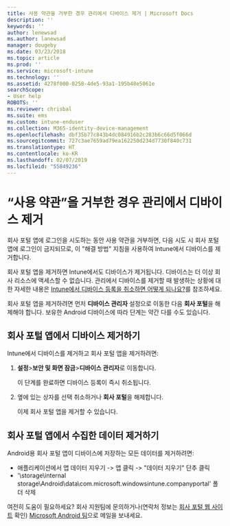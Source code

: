 ```yaml
---
title: 사용 약관을 거부한 경우 관리에서 디바이스 제거 | Microsoft Docs
description: ''
keywords: ''
author: lenewsad
ms.author: lanewsad
manager: dougeby
ms.date: 03/23/2018
ms.topic: article
ms.prod: ''
ms.service: microsoft-intune
ms.technology: ''
ms.assetid: 4278f000-0258-4de5-93a1-195b48e5061e
searchScope:
- User help
ROBOTS: ''
ms.reviewer: chrisbal
ms.suite: ems
ms.custom: intune-enduser
ms.collection: M365-identity-device-management
ms.openlocfilehash: dbf35b77c843b4dc084916b2c283b6c66d5f066d
ms.sourcegitcommit: 727c3ae7659ad79ea162250d234d7730f840c731
ms.translationtype: HT
ms.contentlocale: ko-KR
ms.lasthandoff: 02/07/2019
ms.locfileid: "55849236"
---
```

# <a name="remove-your-device-from-management-if-you-declined-terms-of-use"></a>“사용 약관”을 거부한 경우 관리에서 디바이스 제거

회사 포털 앱에 로그인을 시도하는 동안 사용 약관을 거부하면, 다음 시도 시 회사 포털 앱에 로그인이 금지되므로, 이 "해결 방법" 지침을 사용하여 Intune에서 디바이스를 제거합니다.

회사 포털 앱을 제거하면 Intune에서도 디바이스가 제거됩니다. 디바이스는 더 이상 회사 리소스에 액세스할 수 없습니다. 관리에서 디바이스를 제거할 때 발생하는 상황에 대한 자세한 내용은 [Intune에서 디바이스 등록을 취소하면 어떻게 되나요?](what-happens-if-you-unenroll-your-device-from-intune-android.md)를 참조하세요.

회사 포털 앱을 제거하려면 먼저 **디바이스 관리자** 설정으로 이동한 다음 **회사 포털**을 해제해야 합니다. 보유한 Android 디바이스에 따라 단계는 약간 다를 수도 있습니다.

## <a name="removing-the-device-from-the-company-portal-app"></a>회사 포털 앱에서 디바이스 제거하기

Intune에서 디바이스를 제거하고 회사 포털 앱을 제거하려면:

1.  **설정**&gt;**보안 및 화면 잠금**&gt;**디바이스 관리자**로 이동합니다.

    이 단계를 완료하면 디바이스 등록이 즉시 취소됩니다.

2.  옆에 있는 상자를 선택 취소하거나 **회사 포털**을 해제합니다.

    이제 회사 포털 앱을 제거할 수 있습니다.

## <a name="removing-data-collected-by-the-company-portal-app"></a>회사 포털 앱에서 수집한 데이터 제거하기

Android용 회사 포털 앱이 디바이스에 저장하는 모든 데이터를 제거하려면:

  - 애플리케이션에서 앱 데이터 지우기 -&gt; 앱 클릭 -&gt; "데이터 지우기" 단추 클릭
  - '\storage\internal storage\Android\data\com.microsoft.windowsintune.companyportal' 폴더 삭제


여전히 도움이 필요하세요? 회사 지원팀에 문의하거나(연락처 정보는 [회사 포털 웹 사이트](https://go.microsoft.com/fwlink/?linkid=2010980) 확인) <a href="mailto:wintunedroidfbk@microsoft.com?subject=I'm having unenrolling my Android device&body=Describe the issue you're experiencing here.">Microsoft Android 팀</a>으로 메일을 보내세요.
